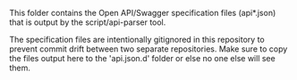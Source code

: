 This folder contains the Open API/Swagger specification files (api\*.json) that
is output by the script/api-parser tool.

The specification files are intentionally gitignored in this repository to
prevent commit drift between two separate repositories. Make sure to copy the
files output here to the 'api.json.d' folder or else no one else will see them.